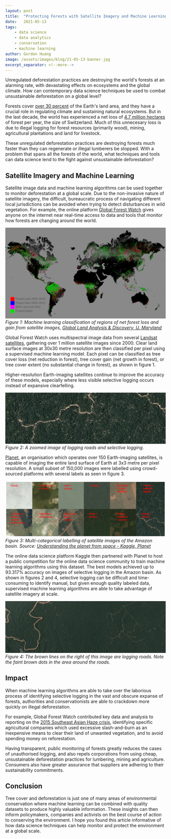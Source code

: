 ```yaml
---
layout: post
title:  "Protecting Forests with Satellite Imagery and Machine Learning"
date:   2021-05-13
tags: 
    - data science
    - data analytics
    - conservation
    - machine learning
author: Gordon Huang
image: /assets/images/blog/21-05-13-banner.jpg
excerpt_separator: <!--more-->
---
```


Unregulated deforestation practices are destroying the world's forests at an alarming rate, with devastating effects on ecosystems and the global climate. How can contemporary data science techniques be used to combat unsustainable deforestation on a global level?
<!--more-->

Forests cover [over 30 percent](https://data.worldbank.org/indicator/AG.LND.FRST.ZS) of the Earth's land area, and they have a crucial role in regulating climate and sustaining natural ecosystems. But in the last decade, the world has experienced a net loss of [4.7 million hectares](https://ourworldindata.org/deforestation) of forest per year, the size of Switzerland. Much of this unnecesary loss is due to illegal logging for forest resources (primarily wood), mining, agricultural plantations and land for livestock.

These unregulated deforestation practices are destroying forests much faster than they can regenerate or illegal lumberers be stopped. With a problem that spans all the forests of the world, what techniques and tools can data science lend to the fight against unsustainable deforestation?

## Satellite Imagery and Machine Learning
Satellite image data and machine learning algorithms can be used together to monitor deforestation at a global scale. Due to the non-invasive nature of satellite imagery, the difficult, bureaucratic process of navigating different local jurisdictions can be avoided when trying to detect disturbances in wild vegetation. For example, the online platform [Global Forest Watch](https://www.globalforestwatch.org/) gives anyone on the internet near real-time access to data and tools that monitor how forests are changing around the world.

![ML classification of global tree cover gain and loss.](/assets/images/blog/21-05-13-fig1.png)
_Figure 1: Machine learning classification of regions of net forest loss and gain from satellite images, [Global Land Analysis & Discovery, U. Maryland](https://glad.earthengine.app/view/global-forest-change#dl=0;old=off;bl=off;lon=74.82053814231477;lat=-20.764320242472746;zoom=2;)_

Global Forest Watch uses multispectral image data from several [Landsat satellites](https://www.usgs.gov/core-science-systems/nli/landsat/landsat-satellite-missions?qt-science_support_page_related_con=0#qt-science_support_page_related_con), gathering over 1 million satellite images since 2000. Clear land surface images at 30x30 metre resolution are then classified per pixel using a supervised machine learning model. Each pixel can be classified as tree cover loss (net reduction in forest), tree cover gain (net growth in forest), or tree cover extent (no substantial change in forest), as shown in figure 1.

Higher-resolution Earth-imaging satellites continue to improve the accuracy of these models, especially where less visible selective logging occurs instead of expansive clearfelling.

![Satellite image of selective logging](/assets/images/blog/21-05-13-fig2.png)
_Figure 2: A zoomed image of logging roads and selective logging._

[Planet](https://www.planet.com/), an organisation which operates over 150 Earth-imaging satellites, is capable of imaging the entire land surface of Earth at 3x3 metre per pixel resolution. A small subset of 150,000 images were labelled using crowd-sourced platforms with several labels as seen in figure 3.

![Multi-categorical classification of satellite images of forest](/assets/images/blog/21-05-13-fig3.png)
_Figure 3: Multi-categorical labelling of satellite images of the Amazon basin. Source: [Understanding the planet from space - Kaggle, Planet](https://www.kaggle.com/c/planet-understanding-the-amazon-from-space/data)_

The online data science platform Kaggle then partnered with Planet to host a public competition for the online data science community to train machine learning algorithms using this dataset. The best models achieved up to 93.317% accuracy on images of selective logging in the Amazon basin. As shown in figures 2 and 4, selective logging can be difficult and time-consuming to identify manual, but given enough quality labeled data, supervised machine learning algorithms are able to take advantage of satellite imagery at scale.

![Satellite images of logging roads](/assets/images/blog/21-05-13-fig4.png)
_Figure 4: The brown lines on the right of this image are logging roads. Note the faint brown dots in the area around the roads._

## Impact
When machine learning algorithms are able to take over the laborious process of identifying selective logging in the vast and obscure expanse of forests, authorities and conservationists are able to crackdown more quickly on illegal deforestation.

For example, Global Forest Watch contributed key data and analysis to reporting on the [2015 Southeast Asian Haze crisis](https://en.wikipedia.org/wiki/2015_Southeast_Asian_haze), identifying specific agricultural companies which used excessive slash-and-burn as an inexpensive means to clear their land of unwanted vegetation, and to avoid spending money on reforestation.

Having transparent, public monitoring of forests greatly reduces the cases of unauthorised logging, and also repels corporations from using cheap, unsustainable deforestation practices for lumbering, mining and agriculture. Consumers also have greater assurance that suppliers are adhering to their sustainability commitments.

## Conclusion
Tree cover and deforestation is just one of many areas of environmental conservation where machine learning can be combined with quality datasets to produce highly valuable information. These insights can then inform policymakers, companies and activists on the best course of action to conserving the environment. I hope you found this article informative of how data science techniques can help monitor and protect the environment at a global scale.